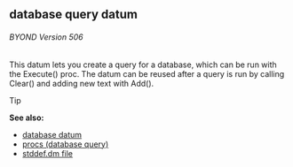 ## database query datum 
###### BYOND Version 506


This datum lets you create a query for a database, which can be
run with the Execute() proc. The datum can be reused after a query is
run by calling Clear() and adding new text with Add().

> [!TIP] 
> **See also:**
> +   [database datum](/ref/database.md) 
> +   [procs (database query)](/ref/database/query/proc.md) 
> +   [stddef.dm file](/ref/%7B%7Bappendix%7D%7D/stddef%2edm.md) 